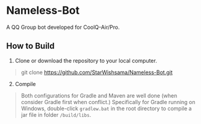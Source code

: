 # Nameless-Bot

A QQ Group bot developed for CoolQ-Air/Pro.

## How to Build

1. Clone or download the repository to your local computer.

> git clone https://github.com/StarWishsama/Nameless-Bot.git

2. Compile

> Both configurations for Gradle and Maven are well done (when consider Gradle first when conflict.) Specifically for Gradle running on Windows, double-click `gradlew.bat` in the root directory to compile a jar file in folder `/build/libs`.